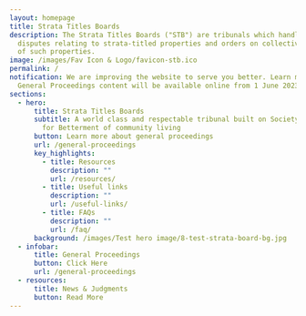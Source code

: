 ```yaml
---
layout: homepage
title: Strata Titles Boards
description: The Strata Titles Boards ("STB") are tribunals which handle
  disputes relating to strata-titled properties and orders on collective sales
  of such properties.
image: /images/Fav Icon & Logo/favicon-stb.ico
permalink: /
notification: We are improving the website to serve you better. Learn more about
  General Proceedings content will be available online from 1 June 2023.
sections:
  - hero:
      title: Strata Titles Boards
      subtitle: A world class and respectable tribunal built on Society’s Trust and
        for Betterment of community living
      button: Learn more about general proceedings
      url: /general-proceedings
      key_highlights:
        - title: Resources
          description: ""
          url: /resources/
        - title: Useful links
          description: ""
          url: /useful-links/
        - title: FAQs
          description: ""
          url: /faq/
      background: /images/Test hero image/8-test-strata-board-bg.jpg
  - infobar:
      title: General Proceedings
      button: Click Here
      url: /general-proceedings
  - resources:
      title: News & Judgments
      button: Read More
---
```

